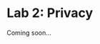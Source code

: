 # Lab 2: Privacy

Coming soon...

<!-- {% hint style="danger" %}
READ: Any knowledge and techniques presented here are for your learning purposes only. It is **ABSOLUTELY ILLEGAL** to apply the learned knowledge to others without proper consent/permission, and even then, you must check and comply with any regulatory restrictions and laws.
{% endhint %}

In this lab, we will create and use dummy malware samples on a Windows machine (we just call it malware but it is quite harmless, unless you make it so). To do this lab, we will require two VMs (don't have to be running at the same time) - Kali and Windows.

## 2.0. Setup Windows VM

You can select and download Windows ISO from their official website (this lab has been tested on Windows 11, but Windows 10 or 7 can also be used):

{% hint style="warning" %}
Using M1 Macbook, I tested this lab on Windows 11 Preview and has worked correctly. But if you are having issues, then you are recommended to use Windows 7 64-bit VM, which makes turning off or bypassing Windows Defender much easier.

* If you use other versions or 32-bit VM, the lab instructions may not work the same way.
* The output will differ, but the lab still works the same on Windows 7 VMs (also tested on M1, albeit a bit slow).
{% endhint %}

{% hint style="warning" %}
Please be advised that the size of the ISO is \~10GB!

Also when installing, advisable resources to give are 2 Cores with 4GB RAM.
{% endhint %}

{% hint style="info" %}
I have shared Windows 7 ISO and UTM files on Teams for you to download and use if needed. It is in Labs -> Files.
{% endhint %}

Official Windows 11 Insider Preview:

{% embed url="https://www.microsoft.com/en-us/software-download/windowsinsiderpreviewiso" %}

Official Windows 11 Insider Preview ARM64:

{% embed url="https://www.microsoft.com/en-us/software-download/windowsinsiderpreviewARM64" %}

For Apple Silicon users, you should also check the guideline here for some frequently faced issues, such as bypassing the network setup page:

{% embed url="https://docs.getutm.app/guides/windows/" %}

{% hint style="info" %}
Once downloaded, you can install it on your VMM. We just need the Windows running (no specific software or settings required) so you can do the minimal setup where feasible.
{% endhint %}

Before you start, you have to first turn off Windows Defender, otherwise, our files will just get quarantined and removed. Follow these steps on your Windows VM. On the preview version, this is by default disabled (i.e., you cannot change the security settings). If you like challenges, try disabling them yourself without reading the instructions below.

Follow these steps to be able to modify the Windows Defender settings:

1. Right-click Start -> run -> regedit
2. Go to HKEY\_LOCAL\_MACHINE\SOFTWARE\Microsoft\Windows Defender
3. Right-click the folder -> permissions -> advanced
4. Change the Owner -> advanced -> find now
5. Select Administrator -> OK -> OK
6. Select “Replace owner on subcontainers and objects”
7. Select “Replace all child object permission entries with inheritable permission”
8. Press Apply (you can ignore all warnings and errors).
9. If error, you can just cancel. Re-enter and check that Owner has changed to Administrator (i.e., you).
10. Also add “Administrator” and give full control.

<figure><img src="../.gitbook/assets/image (30).png" alt=""><figcaption><p>What it should look like after completing the steps above.</p></figcaption></figure>

By now, you should be able to modify the Windows Defender settings. Follow these steps to turn off Windows Defender:

1. Select **Start** and type "Windows Security" to search for that app.
2. Select the **Windows Security app** from the search results, go to **Virus & threat protection**, and under **Virus & threat protection settings** select **Manage settings**.
3. Switch all possible settings to **Off**. It is **OKAY** if some of them turn back on straight away.
   1. Note that scheduled scans will continue to run. However, files that are downloaded or installed will not be scanned until the next scheduled scan.
4. Open Powershell as administrator, and type:\
   `Add-MpPreference -ExclusionPath C:\`\
   This command should prevent our malware files from being quarantined.
5. Back in the Windows Security app, disable Firewall for all network.

This should do the trick, but there are other settings that may need to be turned off so if Windows Defender keeps removing your files, find other settings to disable.

## 2.1. Persistent Malware in Registry

In this lab, we will have a look at how to make the malware persistent on the Windows machine. One of the simplest ways of achieving this is to modify the registry keys. Registry keys, specifically the "Run keys", can be configured and are executed when the user logs in.

The following run keys are created by Windows:

* `HKEY_CURRENT_USER\Software\Microsoft\Windows\CurrentVersion\Run`
* `HKEY_CURRENT_USER\Software\Microsoft\Windows\CurrentVersion\RunOnce`
* `HKEY_LOCAL_MACHINE\Software\Microsoft\Windows\CurrentVersion\Run`
* `HKEY_LOCAL_MACHINE\Software\Microsoft\Windows\CurrentVersion\RunOnce`

{% hint style="info" %}
In the command, replace `HKEY_CURRENT_USER` with `HKCU` and `HKEY_LOCAL_MACHINE` with `HKLM`
{% endhint %}

![](<../.gitbook/assets/image (4) (1) (2).png>)

{% hint style="info" %}
The actual outputs may be different depending on the Windows version being used, where newer versions have a "cleaner" output look (i.e., you won't see any output from Windows 7 unless you did something before). As long as you don't get an error, it is fine to continue with the lab.
{% endhint %}

The listed keys may be different but that is not an issue, what we are interested in is how those keys change when we modify them later. Because those keys are running every time the user logs in, we can attach malware to the run keys then it will become (virtually) permanent!

Now, let's use a simple malware(?) code, which you can get from here:

```
wget https://github.com/uwacyber/cits3006/raw/2023S2/cits3006-labs/files/windows_malware.cpp
```

The code actually doesn't do much other than display a message box. If it is placed into the run keys, then you will be greeted with the message every time you log in. Since the code needs to run on a Windows machine, you have to compile it for the target machine environment:

```
sudo apt-get install g++-mingw-w64-x86-64 -y
```

{% hint style="warning" %}
If you are using a 32-bit Windows VM, your compiler from kali should be:

`i686-w64-mingw32-g++`

instead of:

`x86_64-w64-mingw32-g++`

The supplied binary is compiled for 64-bit Windows VM, so if you have a 32-bit Windows VM, then you need to use your own compiled executable file.
{% endhint %}

```
x86_64-w64-mingw32-g++ -O2 windows_malware.cpp -o bad.exe -mwindows -I/usr/share/mingw-w64/include/ -s -ffunction-sections -fdata-sections -Wno-write-strings -fno-exceptions -fmerge-all-constants -static-libstdc++ -static-libgcc -fpermissive
```

{% hint style="info" %}
A good idea is to have a look at all the flags used and see what they do!
{% endhint %}

![](<../.gitbook/assets/image (9) (1) (1) (1).png>)

Now move the executable `bad.exe` to your target Windows VM. You can also download a copy here from your Windows VM:

```
wget https://github.com/uwacyber/cits3006/raw/2023S2/cits3006-labs/files/bad.exe
```

{% hint style="info" %}
If you don't have wget available, either install wget and use it, or just copy the web address on your browser to download the file.
{% endhint %}

Create a folder `test` inside the C drive i.e., `C:/test/bad.exe` (you can technically save it anywhere, but other scripts will use a hard-coded path so if you don't want to modify the path etc., use this instead). You can also execute it for testing - it should pop up in a message box.

<figure><img src="../.gitbook/assets/image (2) (1).png" alt=""><figcaption></figcaption></figure>

The `bad.exe` only shows the message box, so we have to create a program that will insert this executable file into the registry keys. This is achieved using the `registry_script.cpp`.

```
wget https://github.com/uwacyber/cits3006/raw/2023S2/cits3006-labs/files/registry_script.cpp
```

{% hint style="info" %}
Inspect the `registry_script.cpp` and see how easy it is to modify the registry key!
{% endhint %}

Now compile the script:

```
x86_64-w64-mingw32-g++ -O2 registry_script.cpp -o bad_script.exe -I/usr/share/mingw-w64/include/ -s -ffunction-sections -fdata-sections -Wno-write-strings -fno-exceptions -fmerge-all-constants -static-libstdc++ -static-libgcc -fpermissive
```

![](<../.gitbook/assets/image (5) (2).png>)

Before you run the `bad_script.exe`, let's first check the current status of the registry key (should be the same as when you first ran above).

```
reg query "HKCU\SOFTWARE\Microsoft\Windows\CurrentVersion\Run" /s
```

<figure><img src="../.gitbook/assets/image (3) (4).png" alt=""><figcaption></figcaption></figure>

You can see a row has been added when the `bad_script.exe` ran, which is pointing at the location of the malware we saved.

If you have disabled everything as needed, you won't see any notifications. However, sometimes you might be notified of this action when a new registry was added (if not all security measures were turned off). See the notification from Windows 10 below:

![](<../.gitbook/assets/image (2) (1) (2).png>)

Nevertheless, now we can test that our persistent malware(?) is working correctly. Log out and log in again to see:

<figure><img src="../.gitbook/assets/image (4) (1).png" alt=""><figcaption></figcaption></figure>

<figure><img src="../.gitbook/assets/image (5).png" alt=""><figcaption></figcaption></figure>

<figure><img src="../.gitbook/assets/image (6).png" alt=""><figcaption></figcaption></figure>

{% hint style="info" %}
If you haven't set the security to the lowest level on Windows 7, you will be asked to run the malware executable.
{% endhint %}

Uh oh, the message box popped up (as expected)!

Now imagine you wrote actual malware (whether by hand or using tools such as `msfvenom` \*cough cough\*) and did this!

{% hint style="danger" %}
Actually, if you do this to anyone else but yourself, you will go to jail, so please don't.
{% endhint %}

Finally, let's clean up the registry (so you don't have to see the message every time you log in):

```
Remove-ItemProperty -Path "HKCU:\SOFTWARE\Microsoft\Windows\CurrentVersion\Run" -Name "hack"
```

and check that it is indeed gone:

```
reg query "HKCU\SOFTWARE\Microsoft\Windows\CurrentVersion\Run" /s
```

<figure><img src="../.gitbook/assets/image (7).png" alt=""><figcaption></figcaption></figure>

## 2.2. Persistent Malware in Screensaver

This is also related to the registry keys, but modifying the existing registry key (in particular, the screensaver) instead of the running keys used at the startup.

There are other registry keys that could be modified, but the screensaver one is chosen so that we can see a timed malware execution instead of logging in.

Screensavers are PE files with a `.scr` extension by default and settings are stored in the following registry keys:

```
HKEY_CURRENT_USER\Control Panel\Desktop\ScreenSaveActive
```

You can check that ScreenSaveActive is on by:

```
reg query "HKCU\Control Panel\Desktop" /s
```

and find `ScreenSaveActive` has value 1 (indicating it is enabled).

![](<../.gitbook/assets/image (9) (2).png>)

Two other key registry keys important here are:

* `HKEY_CURRENT_USER\Control Panel\Desktop\ScreenSaveTimeOut` - sets user inactivity timeout before the screensaver is executed.
* `HKEY_CURRENT_USER\Control Panel\Desktop\SCRNSAVE.EXE` - set the app path to run.

For this exercise, we will use the same malware from the previous section (i.e., `bad.exe` we created). So nothing to do for this one. But we do need a different script to modify the screensaver-related registry keys, which you can find here:

```
wget https://github.com/uwacyber/cits3006/raw/2023S2/cits3006-labs/files/screensaver_script.cpp
```

{% hint style="info" %}
As before, inspect the `screensaver_script.cpp` and see how the registry keys are changed.
{% endhint %}

Now compile the script:

```
x86_64-w64-mingw32-g++ -O2 screensaver_script.cpp -o bad_script2.exe -I/usr/share/mingw-w64/include/ -s -ffunction-sections -fdata-sections -Wno-write-strings -fno-exceptions -fmerge-all-constants -static-libstdc++ -static-libgcc -fpermissive
```

{% hint style="info" %}
If you have access to the PowerShell (also possible on cmd) using a reverse shell (or similar), you can directly modify the registry without compiling the code above:

```
New-ItemProperty -Path 'HKCU:\Control Panel\Desktop\' -Name 'ScreenSaveTimeOut' -Value '10'
New-ItemProperty -Path 'HKCU:\Control Panel\Desktop\' -Name 'SCRNSAVE.EXE' -Value 'C:\test\bad.exe'
```
{% endhint %}

![](<../.gitbook/assets/image (3) (2).png>)

Check if the registry keys are enabled (it should not be on a fresh Windows install, but just in case), and disable them if they are:

```
reg query "HKCU\Control Panel\Desktop" /s
Remove-ItemProperty -Path "HKCU:\Control Panel\Desktop" -Name 'ScreenSaveTimeOut'
Remove-ItemProperty -Path "HKCU:\Control Panel\Desktop" -Name 'SCRNSAVE.EXE'
```

{% hint style="info" %}
They may not exist (not enabled), then you will just see error messages.
{% endhint %}

Now run our malicious script on our target Windows VM and check the registry keys again:

```
wget https://github.com/uwacyber/cits3006/raw/2023S2/cits3006-labs/files/bad_script2.exe
```

<figure><img src="../.gitbook/assets/image (8).png" alt=""><figcaption></figcaption></figure>

So we have successfully added the registry keys using our script!

To test, just log out and log in again, then wait 10 seconds (or slightly more, if the VM is slow).

<figure><img src="../.gitbook/assets/image (9).png" alt=""><figcaption></figcaption></figure>

Voila! As the screensaver runs (the background went dark), our malware also gets executed! At this point, you can get out of the screensaver and wait another 10 seconds to see it repeat. Every time the screensaver runs, the malware gets executed.

Once done experimenting, don't forget to tidy up your registry keys:

```
Remove-ItemProperty -Path "HKCU:\Control Panel\Desktop" -Name 'ScreenSaveTimeOut'
Remove-ItemProperty -Path "HKCU:\Control Panel\Desktop" -Name 'SCRNSAVE.EXE'
reg query "HKCU\Control Panel\Desktop" /s
```

{% hint style="info" %}
The malicious scripts must run to modify the registry keys so once we manually remove them, they don't get modified unless we run the scripts again.
{% endhint %}

## 2.3 Summary

In this lab, we covered how to create persistent malware, through running keys and the screensaver application - both through modifying the registry keys. Of course, these are specific to Windows OS, but the concept applies the same with other OSes (Linux, Mac etc.), where almost all OSes have startup scripts (e.g., crontab on Linux) and screensavers.

Next up, Reverse Engineering.

Preparation: You will be assessed on Lab 1, Lab 2 and related lecture materials in Lab Quiz 1 (details of the time and venue, please see the announcements).

Credit: materials adopted from @cocomelonc with some fixes/adjustments. -->

